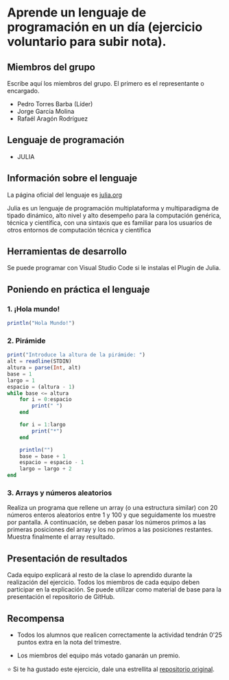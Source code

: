 # Aprende un lenguaje de programación en un día (ejercicio voluntario para subir nota).

## Miembros del grupo

Escribe aquí los miembros del grupo. El primero es el representante o encargado.

* Pedro Torres Barba (Líder)
* Jorge García Molina
* Rafaél Aragón Rodríguez

## Lenguaje de programación



* JULIA

## Información sobre el lenguaje

La página oficial del lenguaje es [julia.org](https://julialang.org)

Julia es un lenguaje de programación multiplataforma y multiparadigma de tipado dinámico, alto nivel y alto desempeño para la computación genérica, técnica y científica, con una sintaxis que es familiar para los usuarios de otros entornos de computación técnica y científica

## Herramientas de desarrollo

Se puede programar con Visual Studio Code si le instalas el Plugin de Julia.

## Poniendo en práctica el lenguaje

### 1. ¡Hola mundo!

```julia
println("Hola Mundo!")
```

### 2. Pirámide

```julia
print("Introduce la altura de la pirámide: ")
alt = readline(STDIN)
altura = parse(Int, alt)
base = 1
largo = 1
espacio = (altura - 1)
while base <= altura
    for i = 0:espacio
        print(" ")
    end

    for i = 1:largo
        print("*")
    end

    println("")
    base = base + 1
    espacio = espacio - 1
    largo = largo + 2
end
```

### 3. Arrays y números aleatorios

Realiza un programa que rellene un array (o una estructura similar) con 20 números enteros aleatorios entre 1 y 100 y que seguidamente los muestre por pantalla. A continuación, se deben pasar los números primos a las primeras posiciones del array y los no primos a las posiciones restantes. Muestra finalmente el array resultado.

## Presentación de resultados

Cada equipo explicará al resto de la clase lo aprendido durante la realización del ejercicio. Todos los miembros de cada equipo deben participar en la explicación. Se puede utilizar como material de base para la presentación el repositorio de GitHub.

## Recompensa

* Todos los alumnos que realicen correctamente la actividad tendrán 0'25 puntos extra en la nota del trimestre.

* Los miembros del equipo más votado ganarán un premio.

:star: Si te ha gustado este ejercicio, dale una estrellita al [repositorio original](https://github.com/LuisJoseSanchez/aprende-un-lenguaje-en-un-dia).

